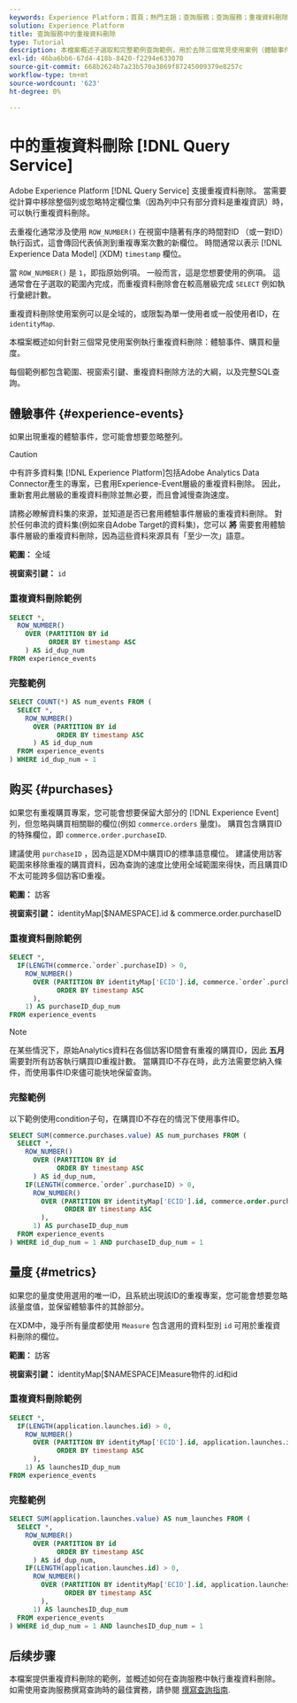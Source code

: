 ```yaml
---
keywords: Experience Platform；首頁；熱門主題；查詢服務；查詢服務；重複資料刪除；重複資料刪除；
solution: Experience Platform
title: 查詢服務中的重複資料刪除
type: Tutorial
description: 本檔案概述子選取和完整範例查詢範例，用於去除三個常見使用案例（體驗事件、購買和量度）的重複資料。
exl-id: 46ba6bb6-67d4-418b-8420-f2294e633070
source-git-commit: 668b2624b7a23b570a3869f87245009379e8257c
workflow-type: tm+mt
source-wordcount: '623'
ht-degree: 0%

---
```


# 中的重複資料刪除 [!DNL Query Service]

Adobe Experience Platform [!DNL Query Service] 支援重複資料刪除。 當需要從計算中移除整個列或忽略特定欄位集（因為列中只有部分資料是重複資訊）時，可以執行重複資料刪除。

去重複化通常涉及使用 `ROW_NUMBER()` 在視窗中隨著有序的時間對ID （或一對ID）執行函式，這會傳回代表偵測到重複專案次數的新欄位。 時間通常以表示 [!DNL Experience Data Model] (XDM) `timestamp` 欄位。

當 `ROW_NUMBER()` 是 `1`，即指原始例項。 一般而言，這是您想要使用的例項。 這通常會在子選取的範圍內完成，而重複資料刪除會在較高層級完成 `SELECT` 例如執行彙總計數。

重複資料刪除使用案例可以是全域的，或限製為單一使用者或一般使用者ID，在 `identityMap`.

本檔案概述如何針對三個常見使用案例執行重複資料刪除：體驗事件、購買和量度。

每個範例都包含範圍、視窗索引鍵、重複資料刪除方法的大綱，以及完整SQL查詢。

## 體驗事件 {#experience-events}

如果出現重複的體驗事件，您可能會想要忽略整列。

>[!CAUTION]
>
>中有許多資料集 [!DNL Experience Platform]包括Adobe Analytics Data Connector產生的專案，已套用Experience-Event層級的重複資料刪除。 因此，重新套用此層級的重複資料刪除並無必要，而且會減慢查詢速度。
>
>請務必瞭解資料集的來源，並知道是否已套用體驗事件層級的重複資料刪除。 對於任何串流的資料集(例如來自Adobe Target的資料集)，您可以 **將** 需要套用體驗事件層級的重複資料刪除，因為這些資料來源具有「至少一次」語意。

**範圍：** 全域

**視窗索引鍵：** `id`

### 重複資料刪除範例

```sql
SELECT *,
  ROW_NUMBER()
    OVER (PARTITION BY id
          ORDER BY timestamp ASC
    ) AS id_dup_num
FROM experience_events
```

### 完整範例

```sql
SELECT COUNT(*) AS num_events FROM (
  SELECT *,
    ROW_NUMBER()
      OVER (PARTITION BY id
            ORDER BY timestamp ASC
      ) AS id_dup_num
  FROM experience_events
) WHERE id_dup_num = 1
```

## 购买 {#purchases}

如果您有重複購買專案，您可能會想要保留大部分的 [!DNL Experience Event] 列，但忽略與購買相關聯的欄位(例如 `commerce.orders` 量度)。 購買包含購買ID的特殊欄位，即 `commerce.order.purchaseID`.

建議使用 `purchaseID` ，因為這是XDM中購買ID的標準語意欄位。 建議使用訪客範圍來移除重複的購買資料，因為查詢的速度比使用全域範圍來得快，而且購買ID不太可能跨多個訪客ID重複。

**範圍：** 訪客

**視窗索引鍵：** identityMap[$NAMESPACE].id &amp; commerce.order.purchaseID

### 重複資料刪除範例

```sql
SELECT *,
  IF(LENGTH(commerce.`order`.purchaseID) > 0,
    ROW_NUMBER()
      OVER (PARTITION BY identityMap['ECID'].id, commerce.`order`.purchaseID
            ORDER BY timestamp ASC
      ),
    1) AS purchaseID_dup_num
FROM experience_events
```

>[!NOTE]
>
>在某些情況下，原始Analytics資料在各個訪客ID間會有重複的購買ID，因此 **五月** 需要對所有訪客執行購買ID重複計數。 當購買ID不存在時，此方法需要您納入條件，而使用事件ID來儘可能快地保留查詢。

### 完整範例

以下範例使用condition子句，在購買ID不存在的情況下使用事件ID。

```sql
SELECT SUM(commerce.purchases.value) AS num_purchases FROM (
  SELECT *,
    ROW_NUMBER()
      OVER (PARTITION BY id
            ORDER BY timestamp ASC
      ) AS id_dup_num,
    IF(LENGTH(commerce.`order`.purchaseID) > 0,
      ROW_NUMBER()
        OVER (PARTITION BY identityMap['ECID'].id, commerce.order.purchaseID
              ORDER BY timestamp ASC
        ),
      1) AS purchaseID_dup_num
  FROM experience_events
) WHERE id_dup_num = 1 AND purchaseID_dup_num = 1
```

## 量度 {#metrics}

如果您的量度使用選用的唯一ID，且系統出現該ID的重複專案，您可能會想要忽略該量度值，並保留體驗事件的其餘部分。

在XDM中，幾乎所有量度都使用 `Measure` 包含選用的資料型別 `id` 可用於重複資料刪除的欄位。

**範圍：** 訪客

**視窗索引鍵：** identityMap[$NAMESPACE]Measure物件的.id和id

### 重複資料刪除範例

```sql
SELECT *,
  IF(LENGTH(application.launches.id) > 0,
    ROW_NUMBER()
      OVER (PARTITION BY identityMap['ECID'].id, application.launches.id
            ORDER BY timestamp ASC
      ),
    1) AS launchesID_dup_num
FROM experience_events
```

### 完整範例

```sql
SELECT SUM(application.launches.value) AS num_launches FROM (
  SELECT *,
    ROW_NUMBER()
      OVER (PARTITION BY id
            ORDER BY timestamp ASC
      ) AS id_dup_num,
    IF(LENGTH(application.launches.id) > 0,
      ROW_NUMBER()
        OVER (PARTITION BY identityMap['ECID'].id, application.launches.id
              ORDER BY timestamp ASC
        ),
      1) AS launchesID_dup_num
  FROM experience_events
) WHERE id_dup_num = 1 AND launchesID_dup_num = 1
```

## 后续步骤

本檔案提供重複資料刪除的範例，並概述如何在查詢服務中執行重複資料刪除。 如需使用查詢服務撰寫查詢時的最佳實務，請參閱 [撰寫查詢指南](../best-practices/writing-queries.md).
